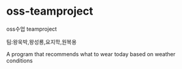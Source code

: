 # oss-teamproject
oss수업 teamproject

팀:왕욱박,왕성룡,요지학,원복용

A program that recommends what to wear today based on weather conditions
